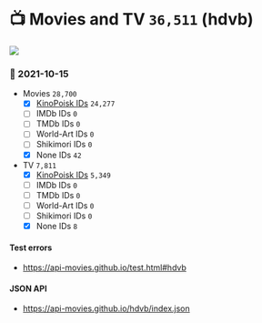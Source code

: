 # :tv: Movies and TV `36,511` (hdvb)

<a href="https://API-Movies.github.io"><img src="https://API-Movies.github.io/banner.png?cache"></a>

### :date: 2021-10-15
- Movies `28,700`
  - [x] <a href="https://API-Movies.github.io/hdvb/movie_kinopoisk_ids.json">KinoPoisk IDs</a> `24,277`
  - [ ] IMDb IDs `0`
  - [ ] TMDb IDs `0`
  - [ ] World-Art IDs `0`
  - [ ] Shikimori IDs `0`
  - [x] None IDs `42`
- TV `7,811`
  - [x] <a href="https://API-Movies.github.io/hdvb/tv_kinopoisk_ids.json">KinoPoisk IDs</a> `5,349`
  - [ ] IMDb IDs `0`
  - [ ] TMDb IDs `0`
  - [ ] World-Art IDs `0`
  - [ ] Shikimori IDs `0`
  - [x] None IDs `8`
#### Test errors
- <a href='https://api-movies.github.io/test.html#hdvb'>https://api-movies.github.io/test.html#hdvb</a>
#### JSON API
- <a href='https://api-movies.github.io/hdvb/index.json'>https://api-movies.github.io/hdvb/index.json</a>
